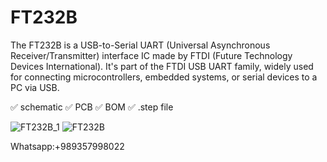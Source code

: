 # FT232B
The FT232B is a USB-to-Serial UART (Universal Asynchronous Receiver/Transmitter) interface IC made by FTDI (Future Technology Devices International). It's part of the FTDI USB UART family, widely used for connecting microcontrollers, embedded systems, or serial devices to a PC via USB.

✅ schematic
✅ PCB
✅ BOM
✅ .step file


![FT232B_1](https://github.com/user-attachments/assets/13e6b5e7-bb2c-4705-b109-c6b838f77f62)
![FT232B](https://github.com/user-attachments/assets/6c465f29-11b7-43ed-b1bf-b3f87080d5df)

Whatsapp:+989357998022
